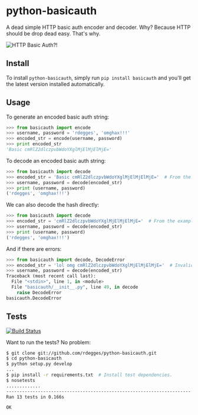# python-basicauth

A dead simple HTTP basic auth encoder and decoder. Why? Because HTTP should be
drop dead easy. That's why.


![HTTP Basic Auth?!](https://github.com/rdegges/python-basicauth/raw/master/http_basic_auth.jpg)


## Install

To install ``python-basicauth``, simply run ``pip install basicauth`` and
you'll get the latest version installed automatically.


## Usage

To generate an encoded basic auth string:

``` python
>>> from basicauth import encode
>>> username, password = 'rdegges', 'omghax!!!'
>>> encoded_str = encode(username, password)
>>> print encoded_str
'Basic cmRlZ2dlczpvbWdoYXglMjElMjElMjE='
```

To decode an encoded basic auth string:

``` python
>>> from basicauth import decode
>>> encoded_str = 'Basic cmRlZ2dlczpvbWdoYXglMjElMjElMjE='  # From the example above.
>>> username, password = decode(encoded_str)
>>> print (username, password)
('rdegges', 'omghax!!!')
```

We can also decode the hash directly:

``` python
>>> from basicauth import decode
>>> encoded_str = 'cmRlZ2dlczpvbWdoYXglMjElMjElMjE='  # From the example above.
>>> username, password = decode(encoded_str)
>>> print (username, password)
('rdegges', 'omghax!!!')
```

And if there are errors:

``` python
>>> from basicauth import decode, DecodeError
>>> encoded_str = 'lol omg cmRlZ2dlczpvbWdoYXglMjElMjElMjE='  # Invalid hash.
>>> username, password = decode(encoded_str)
Traceback (most recent call last):
  File "<stdin>", line 1, in <module>
  File "basicauth/__init__.py", line 49, in decode
    raise DecodeError
basicauth.DecodeError
```


## Tests

[![Build Status](https://secure.travis-ci.org/rdegges/python-basicauth.png?branch=master)](http://travis-ci.org/rdegges/python-basicauth)

Want to run the tests? No problem:

``` bash
$ git clone git://github.com/rdegges/python-basicauth.git
$ cd python-basicauth
$ python setup.py develop
...
$ pip install -r requirements.txt  # Install test dependencies.
$ nosetests
.............
----------------------------------------------------------------------
Ran 13 tests in 0.166s

OK
```
